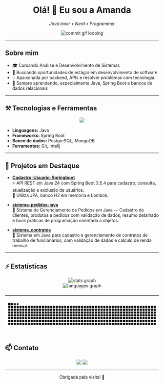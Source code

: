 <h1 align="center">
  Olá! 👋 Eu sou a Amanda
</h1>

<p align="center">
  <em>Java lover • Nerd • Programmer</em>
</p>

<p align="center">
  <img src="https://media0.giphy.com/media/v1.Y2lkPTc5MGI3NjExbzlwMnNjdzA2cTRtbXcwMXJsZzIyeWFianh1dXkwazZvbGRoZTBteiZlcD12MV9pbnRlcm5hbF9naWZfYnlfaWQmY3Q9Zw/k81NasbqkKA5HSyJxN/giphy.gif" width="400px" alt="commit gif looping" />
</p>


---

## Sobre mim

- 🎓 Cursando Análise e Desenvolvimento de Sistemas  
- 🔭 Buscando oportunidades de estágio em desenvolvimento de software  
- 💡 Apaixonada por backend, APIs e resolver problemas com tecnologia  
- 🌱 Sempre aprendendo, especialmente Java, Spring Boot e bancos de dados relacionais

---

## ⚒️ Tecnologias e Ferramentas

<p align="center">
  <img src="https://skillicons.dev/icons?i=java,spring,postgres,mongodb,docker,postman,idea,git" />
</p>

- **Linguagens:** Java 
- **Frameworks:** Spring Boot  
- **Banco de dados:** PostgreSQL, MongoDB
- **Ferramentas:** Git, Intelij

---

## 🚀 Projetos em Destaque

- [**Cadastro-Usuario-Springboot**](https://github.com/AmandaLeopoldoo/Cadastro-Usuario-Springboot)  
  ⚡ API REST em Java 24 com Spring Boot 3.5.4 para cadastro, consulta, atualização e exclusão de usuários.  
  💾 Utiliza JPA, banco H2 em memória e Lombok.  

- [**sistema-pedidos-java**](https://github.com/AmandaLeopoldoo/sistema-pedidos-java)  
  🛒 Sistema de Gerenciamento de Pedidos em Java — Cadastro de clientes, produtos e pedidos com validação de dados, resumo detalhado e boas práticas de programação orientada a objetos.

- [**sistema_contratos**](https://github.com/AmandaLeopoldoo/sistema_contratos)  
  💼 Sistema em Java para cadastro e gerenciamento de contratos de trabalho de funcionários, com validação de dados e cálculo de renda mensal.

---

## ⚡ Estatísticas

<div align="center">
  <img src="https://github-readme-stats.vercel.app/api?username=AmandaLeopoldoo&hide_title=false&hide_rank=false&show_icons=true&include_all_commits=true&count_private=true&disable_animations=false&theme=tokyonight&locale=pt-br&hide_border=true&order=1" height="200" alt="stats graph" /> <br>
  <img src="https://github-readme-stats.vercel.app/api/top-langs?username=AmandaLeopoldoo&locale=pt-br&hide_title=false&layout=compact&card_width=320&langs_count=5&theme=tokyonight&hide_border=true&order=2" height="200" alt="languages graph"  />
</div>

###

---
<p align="center">
<img src="https://raw.githubusercontent.com/AmandaLeopoldoo/AmandaLeopoldoo/output/snake.svg" alt="Snake animation" />

###
</p>

## 📫 Contato

<div align="center">
  <a href="mailto:amandaleopoldo2930@gmail.com"><img src="https://img.shields.io/badge/-Gmail-%23333?style=for-the-badge&logo=gmail&logoColor=white" target="_blank"></a>
  <a href="https://www.linkedin.com/in/amanda-leopoldo-a61478319" target="_blank"><img src="https://img.shields.io/badge/-LinkedIn-%230077B5?style=for-the-badge&logo=linkedin&logoColor=white" target="_blank"></a> 
</div>

---

<p align="center">
  Obrigada pela visita! 🚀
</p>
